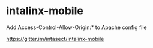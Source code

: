 # intalinx-mobile

Add Access-Control-Allow-Origin:* to Apache config file

https://gitter.im/intasect/intalinx-mobile
